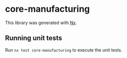 # core-manufacturing

This library was generated with [Nx](https://nx.dev).

## Running unit tests

Run `nx test core-manufacturing` to execute the unit tests.
